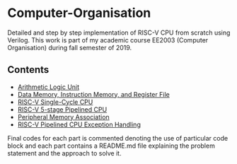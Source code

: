 # Computer-Organisation
Detailed and step by step implementation of RISC-V CPU from scratch using Verilog. This work is part of my academic course EE2003 (Computer Organisation) during fall semester of 2019.

## Contents
- [Arithmetic Logic Unit](https://github.com/princeofpython/Computer-Organisation/tree/master/1.%20ALU)
- [Data Memory, Instruction Memory, and Register File](https://github.com/princeofpython/Computer-Organisation/tree/master/2.%20IMEM%2C%20DMEM%2C%20REGFILE)
- [RISC-V Single-Cycle CPU](https://github.com/princeofpython/Computer-Organisation/tree/master/3.%20Single%20Cycle%20CPU)
- [RISC-V 5-stage Pipelined CPU](https://github.com/princeofpython/Computer-Architecture/tree/master/4.%20Pipelined%20CPU)  
- [Peripheral Memory Association](https://github.com/princeofpython/Computer-Architecture/tree/master/5.%20Peripheral%20Association)
- [RISC-V Pipelined CPU Exception Handling](https://github.com/princeofpython/Computer-Architecture/tree/master/6.%20Exception%20Handling)

Final codes for each part is commented denoting the use of particular code block and each part contains a README.md file explaining the problem statement and the approach to solve it. 
